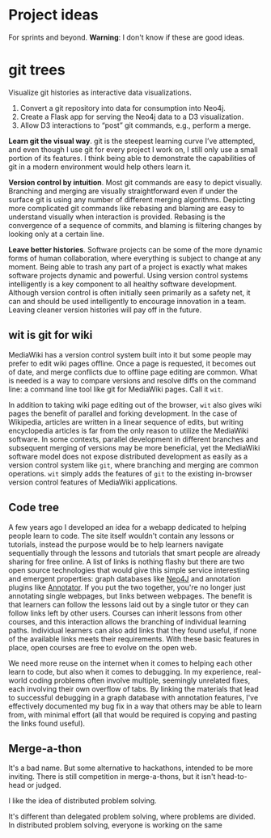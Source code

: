 # Project ideas

For sprints and beyond. **Warning**: I don't know if these are good ideas.

# git trees

Visualize git histories as interactive data visualizations.

1. Convert a git repository into data for consumption into Neo4j.
2. Create a Flask app for serving the Neo4j data to a D3 visualization.
3. Allow D3 interactions to “post” git commands, e.g., perform a merge.

**Learn git the visual way**. git is the steepest learning curve I’ve attempted, and even though I use git for every project I work on, I still only use a small portion of its features. I think being able to demonstrate the capabilities of git in a modern environment would help others learn it.

**Version control by intuition**. Most git commands are easy to depict visually. Branching and merging are visually straightforward even if under the surface git is using any number of different merging algorithms. Depicting more complicated git commands like rebasing and blaming are easy to understand visually when interaction is provided. Rebasing is the convergence of a sequence of commits, and blaming is filtering changes by looking only at a certain line.

**Leave better histories**. Software projects can be some of the more dynamic forms of human collaboration, where everything is subject to change at any moment. Being able to trash any part of a project is exactly what makes software projects dynamic and powerful. Using version control systems intelligently is a key component to all healthy software development. Although version control is often initially seen primarily as a safety net, it can and should be used intelligently to encourage innovation in a team. Leaving cleaner version histories will pay off in the future.

## wit is git for wiki

MediaWiki has a version control system built into it but some people may prefer to edit wiki pages offline. Once a page is requested, it becomes out of date, and merge conflicts
due to offline page editing are common. What is needed is a way to compare
versions and resolve diffs on the command line: a command line tool like git
for MediaWiki pages. Call it `wit`.

In addition to taking wiki page editing out of the browser, `wit` also gives
wiki pages the benefit of parallel and forking development. In the case of
Wikipedia, articles are written in a linear sequence of edits, but writing encyclopedia articles is
far from the only reason to utilize the MediaWiki software. In some contexts,
parallel development in different branches and subsequent merging of versions
may be more beneficial, yet the MediaWiki software model does not expose
distributed development as easily as a version control system like `git`, where
branching and merging are common operations. `wit` simply adds the features of
`git` to the existing in-browser version control features of MediaWiki applications.

## Code tree

A few years ago I developed an idea for a webapp dedicated to helping people
learn to code. The site itself wouldn't contain any lessons or tutorials,
instead the purpose would be to help learners navigate sequentially through the
lessons and tutorials that smart people are already sharing for free online.
A list of links is nothing flashy but there are two open source technologies
that would give this simple service interesting and emergent properties: graph
databases like [Neo4J](https://neo4j.com/developer/) and annotation plugins
like [Annotator](http://annotatorjs.org/). If you put the two together, you're
no longer just annotating single webpages, but links between webpages. The
benefit is that learners can follow the lessons laid out by a single tutor or
they can follow links left by other users. Courses can inherit lessons from other courses, and this interaction allows the branching of individual learning paths. Individual learners can also add links that they found useful, if none of the available links meets their requirements. With these basic
features in place, open courses are free to evolve on the open web.

We need more reuse on the internet when it comes to helping each other learn to
code, but also when it comes to debugging. In my experience, real-world coding
problems often involve multiple, seemingly unrelated fixes, each involving
their own overflow of tabs. By linking the materials that lead to successful
debugging in a graph database with annotation features, I've effectively
documented my bug fix in a way that others may be able to learn from, with
minimal effort (all that would be required is copying and pasting the links
found useful).

## Merge-a-thon

It's a bad name. But some alternative to hackathons, intended to be more inviting. There is still competition in merge-a-thons, but it isn't head-to-head or judged.

I like the idea of distributed problem solving.

It's different than delegated problem solving, where problems are divided. In distributed problem solving, everyone is working on the same
